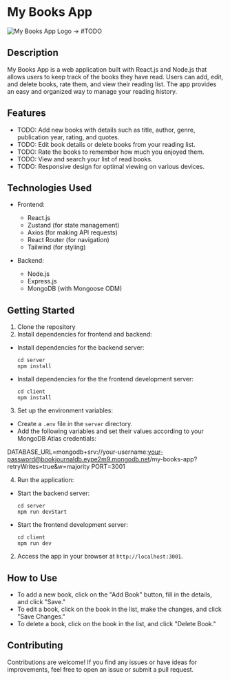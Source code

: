 # My Books App

![My Books App Logo](/path/to/your/logo.png) -> #TODO

## Description

My Books App is a web application built with React.js and Node.js that allows users to keep track of the books they have read. Users can add, edit, and delete books, rate them, and view their reading list. The app provides an easy and organized way to manage your reading history.

## Features

- TODO: Add new books with details such as title, author, genre, publication year, rating, and quotes.
- TODO: Edit book details or delete books from your reading list.
- TODO: Rate the books to remember how much you enjoyed them.
- TODO: View and search your list of read books.
- TODO: Responsive design for optimal viewing on various devices.

## Technologies Used

- Frontend:

  - React.js
  - Zustand (for state management)
  - Axios (for making API requests)
  - React Router (for navigation)
  - Tailwind (for styling)

- Backend:
  - Node.js
  - Express.js
  - MongoDB (with Mongoose ODM)

## Getting Started

1. Clone the repository
2. Install dependencies for frontend and backend:

- Install dependencies for the backend server:
  ```
  cd server
  npm install
  ```
- Install dependencies for the the frontend development server:

  ```
  cd client
  npm install

  ```

3. Set up the environment variables:

- Create a `.env` file in the `server` directory.
- Add the following variables and set their values according to your MongoDB Atlas credentials:

DATABASE_URL=mongodb+srv://your-username:your-password@bookjournaldb.eype2m9.mongodb.net/my-books-app?retryWrites=true&w=majority
PORT=3001

4. Run the application:

- Start the backend server:
  ```
  cd server
  npm run devStart
  ```
- Start the frontend development server:

  ```
  cd client
  npm run dev

  ```

2. Access the app in your browser at `http://localhost:3001`.

## How to Use

- To add a new book, click on the "Add Book" button, fill in the details, and click "Save."
- To edit a book, click on the book in the list, make the changes, and click "Save Changes."
- To delete a book, click on the book in the list, and click "Delete Book."

## Contributing

Contributions are welcome! If you find any issues or have ideas for improvements, feel free to open an issue or submit a pull request.
